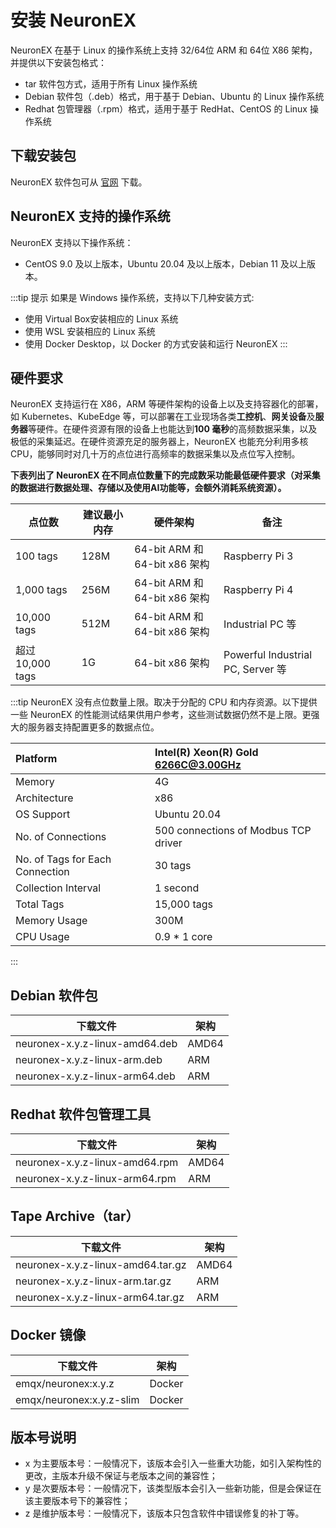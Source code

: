 # 安装 NeuronEX

NeuronEX 在基于 Linux 的操作系统上支持 32/64位 ARM 和 64位 X86 架构，并提供以下安装包格式：
- tar 软件包方式，适用于所有 Linux 操作系统
- Debian 软件包（.deb）格式，用于基于 Debian、Ubuntu 的 Linux 操作系统
- Redhat 包管理器（.rpm）格式，适用于基于 RedHat、CentOS 的 Linux 操作系统

## 下载安装包

NeuronEX 软件包可从 [官网](https://www.emqx.com/zh/try?tab=self-managed) 下载。

## NeuronEX 支持的操作系统

NeuronEX 支持以下操作系统：
- CentOS 9.0 及以上版本，Ubuntu 20.04 及以上版本，Debian 11 及以上版本。

:::tip 提示
如果是 Windows 操作系统，支持以下几种安装方式:

- 使用 Virtual Box安装相应的 Linux 系统
- 使用 WSL 安装相应的 Linux 系统
- 使用 Docker Desktop，以 Docker 的方式安装和运行 NeuronEX
:::

## 硬件要求

NeuronEX 支持运行在 X86，ARM 等硬件架构的设备上以及支持容器化的部署，如 Kubernetes、KubeEdge 等，可以部署在工业现场各类**工控机**、**网关设备**及**服务器**等硬件。在硬件资源有限的设备上也能达到**100 毫秒**的高频数据采集，以及极低的采集延迟。在硬件资源充足的服务器上，NeuronEX 也能充分利用多核 CPU，能够同时对几十万的点位进行高频率的数据采集以及点位写入控制。

**下表列出了 NeuronEX 在不同点位数量下的完成数采功能最低硬件要求（对采集的数据进行数据处理、存储以及使用AI功能等，会额外消耗系统资源）。**

| 点位数                | 建议最小内存 | 硬件架构                           | 备注                              |
| --------------------- | --------- | ---------------------------------| --------------------------------- |
| 100 tags              | 128M      | 64-bit ARM 和 64-bit x86 架构     | Raspberry Pi 3                    |
| 1,000 tags            | 256M      | 64-bit ARM 和 64-bit x86 架构     | Raspberry Pi 4                    |
| 10,000 tags           | 512M      | 64-bit ARM 和 64-bit x86 架构     | Industrial PC 等                  |
| 超过 10,000 tags       | 1G       | 64-bit x86 架构                    | Powerful Industrial PC, Server 等 |

:::tip
NeuronEX 没有点位数量上限。取决于分配的 CPU 和内存资源。以下提供一些 NeuronEX 的性能测试结果供用户参考，这些测试数据仍然不是上限。更强大的服务器支持配置更多的数据点位。

|Platform                         | Intel(R) Xeon(R) Gold 6266C@3.00GHz<br>|
| :-------------------- | :---------  |
|Memory                           | 4G<br>  |
|Architecture                     | x86<br>  |
|OS Support                       | Ubuntu 20.04<br>  |
|No. of Connections               | 500 connections of Modbus TCP driver<br>  |
|No. of Tags for Each Connection  | 30 tags<br>  |
|Collection Interval              | 1 second<br>  |
|Total Tags                       | 15,000 tags<br>  |
|Memory Usage                     | 300M<br>  |
|CPU Usage                        | 0.9 * 1 core<br>  |


:::

## Debian 软件包

| 下载文件                         | 架构  |
| ------------------------------ | ----- |
| neuronex-x.y.z-linux-amd64.deb | AMD64 |
| neuronex-x.y.z-linux-arm.deb   | ARM   |
| neuronex-x.y.z-linux-arm64.deb | ARM   |


## Redhat 软件包管理工具

| 下载文件                        | 架构  |
| ------------------------------ | ----- |
| neuronex-x.y.z-linux-amd64.rpm | AMD64 |
| neuronex-x.y.z-linux-arm64.rpm | ARM   |


## Tape Archive（tar）

| 下载文件                           | 架构  |
| --------------------------------- | ----- |
| neuronex-x.y.z-linux-amd64.tar.gz | AMD64 |
| neuronex-x.y.z-linux-arm.tar.gz   | ARM   |
| neuronex-x.y.z-linux-arm64.tar.gz | ARM   |


## Docker 镜像

| 下载文件                           | 架构   |
| -------------------------------- | ------ |
| emqx/neuronex:x.y.z              | Docker |
| emqx/neuronex:x.y.z-slim         | Docker |

## 版本号说明

- x 为主要版本号：一般情况下，该版本会引入一些重大功能，如引入架构性的更改，主版本升级不保证与老版本之间的兼容性；
- y 是次要版本号：一般情况下，该类型版本会引入一些新功能，但是会保证在该主要版本号下的兼容性；
- z 是维护版本号：一般情况下，该版本只包含软件中错误修复的补丁等。
